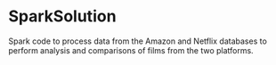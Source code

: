 # SparkSolution
 Spark code to process data from the Amazon and Netflix databases to perform analysis and comparisons of films from the two platforms.
